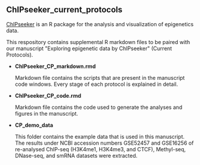 ## ChIPseeker_current_protocols

[ChIPseeker](https://github.com/YuLab-SMU/ChIPseeker) is an R package for the analysis and visualization of epigenetics data. 

   This respository contains supplemental R markdown files to be paired with our manuscript "Exploring epigenetic data by ChIPseeker" (Current Protocols).

- **ChIPseeker_CP_markdown.rmd** 
   
   Markdown file contains the scripts that are present in the manuscript code windows. Every stage of each protocol is explained in detail.

- **ChIPseeker_CP_code.rmd** 
   
   Markdown file contains the code used to generate the analyses and figures in the manuscript.

- **CP_demo_data**
   
   This folder contains the example data that is used in this manuscript. The results under NCBI accession numbers GSE52457 and GSE16256 of re-analysed ChIP-seq (H3K4me1, H3K4me3, and CTCF), Methyl-seq, DNase-seq, and smRNA datasets were extracted. 

